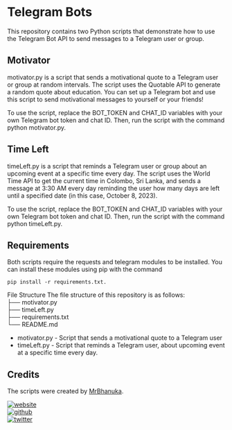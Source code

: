 # Telegram Bots
This repository contains two Python scripts that demonstrate how to use the Telegram Bot API to send messages to a Telegram user or group.

## Motivator
motivator.py is a script that sends a motivational quote to a Telegram user or group at random intervals. The script uses the Quotable API to generate a random quote about education. You can set up a Telegram bot and use this script to send motivational messages to yourself or your friends!

To use the script, replace the BOT_TOKEN and CHAT_ID variables with your own Telegram bot token and chat ID. Then, run the script with the command python motivator.py.

## Time Left
timeLeft.py is a script that reminds a Telegram user or group about an upcoming event at a specific time every day. The script uses the World Time API to get the current time in Colombo, Sri Lanka, and sends a message at 3:30 AM every day reminding the user how many days are left until a specified date (in this case, October 8, 2023).

To use the script, replace the BOT_TOKEN and CHAT_ID variables with your own Telegram bot token and chat ID. Then, run the script with the command python timeLeft.py.

## Requirements
Both scripts require the requests and telegram modules to be installed. You can install these modules using pip with the command 
```
pip install -r requirements.txt.
```

File Structure
The file structure of this repository is as follows: <br>
├── motivator.py <br>
├── timeLeft.py <br>
├── requirements.txt <br>
└── README.md

* motivator.py - Script that sends a motivational quote to a Telegram user 
* timeLeft.py - Script that reminds a Telegram user, about upcoming event at a specific time every day.


## Credits

The scripts were created by [MrBhanuka](https://github.com/mrbhanukab).

[![website](https://img.shields.io/badge/Github%20Page-mrbhanukab.github.io-lightgrey?style=for-the-badge&logo=GitHubr&logoColor=white)](https://mrbhanukab.github.io/) <br>
[![github](https://img.shields.io/badge/Github-mrbhanukab-%23333?style=for-the-badge&logo=GitHub&logoColor=white)](https://github.com/mrbhanukab) <br>
[![twitter](https://img.shields.io/badge/Twitter-mrbhanuka-%2300acee?style=for-the-badge&logo=Twitter&logoColor=white)](https://twitter.com/mrbhanuka)